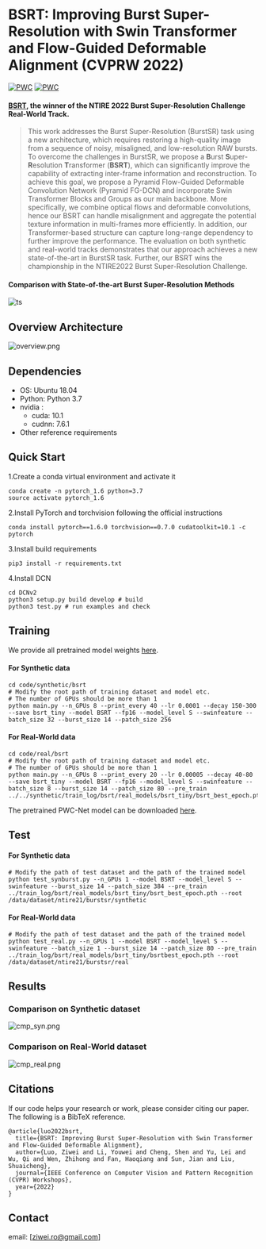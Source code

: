 # BSRT: Improving Burst Super-Resolution with Swin Transformer and Flow-Guided Deformable Alignment (CVPRW 2022)
[![PWC](https://img.shields.io/endpoint.svg?url=https://paperswithcode.com/badge/bsrt-improving-burst-super-resolution-with/burst-image-super-resolution-on-burstsr)](https://paperswithcode.com/sota/burst-image-super-resolution-on-burstsr?p=bsrt-improving-burst-super-resolution-with) [![PWC](https://img.shields.io/endpoint.svg?url=https://paperswithcode.com/badge/bsrt-improving-burst-super-resolution-with/burst-image-super-resolution-on)](https://paperswithcode.com/sota/burst-image-super-resolution-on?p=bsrt-improving-burst-super-resolution-with)

#### [BSRT](https://arxiv.org/abs/2204.08332), the winner of the NTIRE 2022 Burst Super-Resolution Challenge Real-World Track. 

> This work addresses the Burst Super-Resolution (BurstSR) task using a new architecture, which requires restoring a high-quality image from a sequence of noisy, misaligned, and low-resolution RAW bursts. To overcome the challenges in BurstSR, we propose a **B**urst **S**uper-**R**esolution **T**ransformer (**BSRT**), which can significantly improve the capability of extracting inter-frame information and reconstruction. To achieve this goal, we propose a Pyramid Flow-Guided Deformable Convolution Network (Pyramid FG-DCN) and incorporate Swin Transformer Blocks and Groups as our main backbone.  More specifically,  we combine optical flows and deformable convolutions, hence our BSRT can handle misalignment and aggregate the potential texture information in multi-frames more efficiently. In addition, our Transformer-based structure can capture long-range dependency to further improve the performance. The evaluation on both synthetic and real-world tracks demonstrates that our approach achieves a new state-of-the-art in BurstSR task. Further, our BSRT wins the championship in the NTIRE2022 Burst Super-Resolution Challenge.


#### Comparison with State-of-the-art Burst Super-Resolution Methods

![ts](figs/ts.png)



## Overview Architecture

![overview.png](figs/overview.png)

## Dependencies
- OS: Ubuntu 18.04
- Python: Python 3.7
- nvidia :
   - cuda: 10.1
   - cudnn: 7.6.1
- Other reference requirements

## Quick Start
1.Create a conda virtual environment and activate it
```python3
conda create -n pytorch_1.6 python=3.7
source activate pytorch_1.6
```
2.Install PyTorch and torchvision following the official instructions
```python3
conda install pytorch==1.6.0 torchvision==0.7.0 cudatoolkit=10.1 -c pytorch
```
3.Install build requirements
```python3
pip3 install -r requirements.txt
```
4.Install DCN
```python3
cd DCNv2
python3 setup.py build develop # build
python3 test.py # run examples and check
```

## Training

We provide all pretrained model weights [here](https://drive.google.com/file/d/1Bv1ZwoE3s8trhG--wjB0Yt6WJIQPpvsn/view?usp=sharing). 

#### For Synthetic data

```python3
cd code/synthetic/bsrt
# Modify the root path of training dataset and model etc.
# The number of GPUs should be more than 1
python main.py --n_GPUs 8 --print_every 40 --lr 0.0001 --decay 150-300 --save bsrt_tiny --model BSRT --fp16 --model_level S --swinfeature --batch_size 32 --burst_size 14 --patch_size 256
```

#### For Real-World data

```python3
cd code/real/bsrt
# Modify the root path of training dataset and model etc.
# The number of GPUs should be more than 1
python main.py --n_GPUs 8 --print_every 20 --lr 0.00005 --decay 40-80 --save bsrt_tiny --model BSRT --fp16 --model_level S --swinfeature --batch_size 8 --burst_size 14 --patch_size 80 --pre_train ../../synthetic/train_log/bsrt/real_models/bsrt_tiny/bsrt_best_epoch.pth 
```

The pretrained PWC-Net model can be downloaded [here](https://drive.google.com/file/d/1dD6vB9QN3qwmOBi3AGKzJbbSojwDDlgV/view?usp=sharing). 

## Test

#### For Synthetic data
```python3
# Modify the path of test dataset and the path of the trained model
python test_synburst.py --n_GPUs 1 --model BSRT --model_level S --swinfeature --burst_size 14 --patch_size 384 --pre_train ../train_log/bsrt/real_models/bsrt_tiny/bsrt_best_epoch.pth --root /data/dataset/ntire21/burstsr/synthetic
```

#### For Real-World data
```python3
# Modify the path of test dataset and the path of the trained model
python test_real.py --n_GPUs 1 --model BSRT --model_level S --swinfeature --batch_size 1 --burst_size 14 --patch_size 80 --pre_train ../train_log/bsrt/real_models/bsrt_tiny/bsrtbest_epoch.pth --root /data/dataset/ntire21/burstsr/real
```

## Results

### Comparison on Synthetic dataset
![cmp_syn.png](figs/cmp_syn.png)

### Comparison on Real-World dataset
![cmp_real.png](figs/cmp_real.png)


## Citations
If our code helps your research or work, please consider citing our paper.
The following is a BibTeX reference.

```
@article{luo2022bsrt,
  title={BSRT: Improving Burst Super-Resolution with Swin Transformer and Flow-Guided Deformable Alignment},
  author={Luo, Ziwei and Li, Youwei and Cheng, Shen and Yu, Lei and Wu, Qi and Wen, Zhihong and Fan, Haoqiang and Sun, Jian and Liu, Shuaicheng},
  journal={IEEE Conference on Computer Vision and Pattern Recognition (CVPR) Workshops},
  year={2022}
}
```

## Contact
email: [ziwei.ro@gmail.com]
